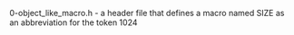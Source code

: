 0-object_like_macro.h - a header file that defines a macro named SIZE as an abbreviation for the token 1024
